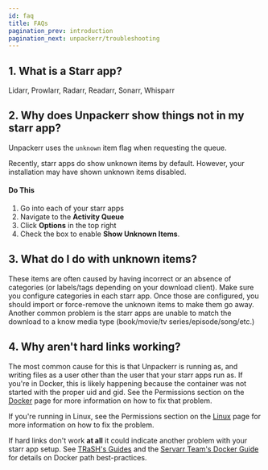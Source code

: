 ```yaml
---
id: faq
title: FAQs
pagination_prev: introduction
pagination_next: unpackerr/troubleshooting
---
```


## 1. What is a Starr app?

Lidarr, Prowlarr, Radarr, Readarr, Sonarr, Whisparr

## 2. Why does Unpackerr show things not in my starr app?

Unpackerr uses the `unknown` item flag when requesting the queue.

Recently, starr apps do show unknown items by default. However,
your installation may have shown unknown items disabled.

#### Do This

1. Go into each of your starr apps
1. Navigate to the **Activity Queue**
1. Click **Options** in the top right
1. Check the box to enable **Show Unknown Items**.

## 3. What do I do with unknown items?

These items are often caused by having incorrect or an absence of
categories (or labels/tags depending on your download client).
Make sure you configure categories in each starr app. Once those
are configured, you should import or force-remove the unknown
items to make them go away. Another common problem is the starr
apps are unable to match the download to a know media type
(book/movie/tv series/episode/song/etc.)

## 4. Why aren't hard links working?

The most common cause for this is that Unpackerr is running as,
and writing files as a user other than the user that your starr
apps run as. If you're in Docker, this is likely happening
because the container was not started with the proper uid and gid.
See the Permissions section on the [Docker](/docs/install/docker#permissions)
page for more information on how to fix that problem.

If you're running in Linux, see the Permissions section on the
[Linux](/docs/install/linux#permissions) page for more information
on how to fix the problem.

If hard links don't work **at all** it could indicate another problem
with your starr app setup. See [TRaSH's Guides](https://trash-guides.info/Hardlinks/Hardlinks-and-Instant-Moves/)
and the [Servarr Team's Docker Guide](https://wiki.servarr.com/docker-guide)
for details on Docker path best-practices.
